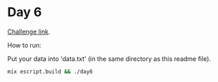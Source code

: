 # Day 6

[Challenge link](https://adventofcode.com/2015/day/6).

How to run:

Put your data into 'data.txt' (in the same directory as this readme file).

```sh
mix escript.build && ./day6
```
